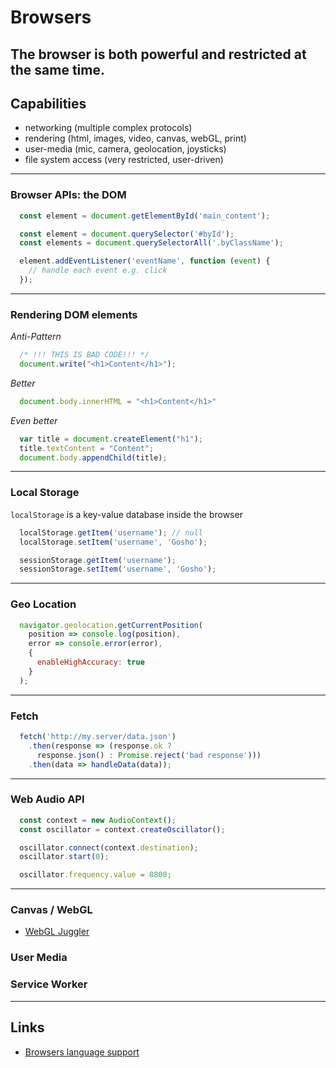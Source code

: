 # Browsers
The browser is both powerful and restricted at the same time.
---

## Capabilities
- networking (multiple complex protocols)
- rendering (html, images, video, canvas, webGL, print)
- user-media (mic, camera, geolocation, joysticks)
- file system access (very restricted, user-driven)
---

### Browser APIs: the DOM

```javascript
  const element = document.getElementById('main_content');

  const element = document.querySelector('#byId');
  const elements = document.querySelectorAll('.byClassName');

  element.addEventListener('eventName', function (event) {
    // handle each event e.g. click
  });
```
---

### Rendering DOM elements

*Anti-Pattern*
```javascript
  /* !!! THIS IS BAD CODE!!! */
  document.write("<h1>Content</h1>");
```

*Better*
```javascript
  document.body.innerHTML = "<h1>Content</h1>"
```

*Even better*
```javascript
  var title = document.createElement("h1");
  title.textContent = "Content";
  document.body.appendChild(title);
```
---

### Local Storage

`localStorage` is a key-value database inside the browser

```javascript
  localStorage.getItem('username'); // null
  localStorage.setItem('username', 'Gosho');

  sessionStorage.getItem('username');
  sessionStorage.setItem('username', 'Gosho');
```
---

### Geo Location

```javascript
  navigator.geolocation.getCurrentPosition(
    position => console.log(position),
    error => console.error(error),
    {
      enableHighAccuracy: true
    }
  );
```
---

### Fetch

```javascript
  fetch('http://my.server/data.json')
    .then(response => (response.ok ?
      response.json() : Promise.reject('bad response')))
    .then(data => handleData(data));
```
---

### Web Audio API

```javascript
  const context = new AudioContext();
  const oscillator = context.createOscillator();

  oscillator.connect(context.destination);
  oscillator.start(0);

  oscillator.frequency.value = 8800;
```
---

### Canvas / WebGL

- [WebGL Juggler](http://www.jugglesaver.co.uk/juggle/webgl.html)

### User Media

### Service Worker
---

## Links

- [Browsers language support](https://kangax.github.io/compat-table/es6/)
